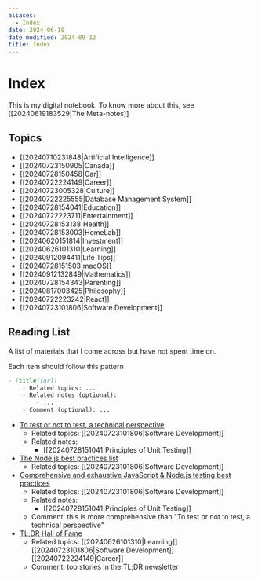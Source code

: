```yaml
---
aliases:
  - Index
date: 2024-06-19
date modified: 2024-09-12
title: Index
---
```


# Index

This is my digital notebook. To know more about this, see [[20240619183529|The Meta-notes]]

## Topics

- [[20240710231848|Artificial Intelligence]]
- [[20240723150905|Canada]]
- [[20240728150458|Car]]
- [[20240722224149|Career]]
- [[20240723005328|Culture]]
- [[20240722225555|Database Management System]]
- [[20240728154041|Education]]
- [[20240722223711|Entertainment]]
- [[20240728153138|Health]]
- [[20240728153003|HomeLab]]
- [[20240620151814|Investment]]
- [[20240626101310|Learning]]
- [[20240912094411|Life Tips]]
- [[20240728151503|macOS]]
- [[20240912132849|Mathematics]]
- [[20240728154343|Parenting]]
- [[20240817003425|Philosophy]]
- [[20240722223242|React]]
- [[20240723101806|Software Development]]

## Reading List

A list of materials that I come across but have not spent time on.

Each item should follow this pattern

```markdown
- [title](url)
	- Related topics: ...
	- Related notes (optional):
		- ...
	- Comment (optional): ... 
```

- [To test or not to test, a technical perspective](https://web.dev/ta-what-to-test/?utm_source=tldrwebdev)
	- Related topics: [[20240723101806|Software Development]]
	- Related notes:
		- [[20240728151041|Principles of Unit Testing]]
- [The Node.js best practices list](https://github.com/goldbergyoni/nodebestpractices)
	- Related topics: [[20240723101806|Software Development]]
- [Comprehensive and exhaustive JavaScript & Node.js testing best practices](https://github.com/goldbergyoni/javascript-testing-best-practices)
	- Related topics: [[20240723101806|Software Development]]
	- Related notes:
		- [[20240728151041|Principles of Unit Testing]]
	- Comment: this is more comprehensive than "To test or not to test, a technical perspective"
- [TL;DR Hall of Fame](https://pickle-cosmonaut-ad7.notion.site/TLDR-Hall-of-Fame-668b8f19afdf45be88e46e980655da36)
	- Related topics: [[20240626101310|Learning]] [[20240723101806|Software Development]] [[20240722224149|Career]]
	- Comment: top stories in the TL;DR newsletter
